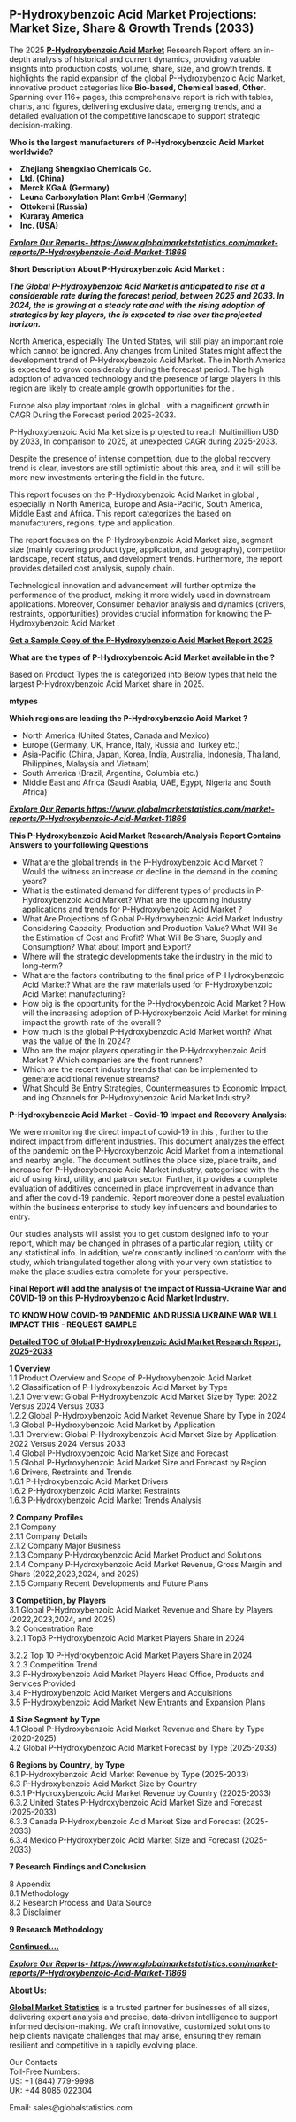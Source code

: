 <h2>P-Hydroxybenzoic Acid Market Projections: Market Size, Share & Growth Trends (2033)</h2><p>The 2025 <strong><a href="https://www.globalmarketstatistics.com/market-reports/P-Hydroxybenzoic-Acid-Market-11869">P-Hydroxybenzoic Acid Market</a></strong> Research Report offers an in-depth analysis of historical and current dynamics, providing valuable insights into production costs, volume, share, size, and growth trends. It highlights the rapid expansion of the global P-Hydroxybenzoic Acid Market, innovative product categories like <strong>Bio-based, Chemical based, Other</strong>. Spanning over 116+ pages, this comprehensive report is rich with tables, charts, and figures, delivering exclusive data, emerging trends, and a detailed evaluation of the competitive landscape to support strategic decision-making.</p><p><strong>Who is the largest manufacturers of P-Hydroxybenzoic Acid Market worldwide?</strong></p><p><strong><li>Zhejiang Shengxiao Chemicals Co.<li>Ltd. (China)<li>Merck KGaA (Germany)<li>Leuna Carboxylation Plant GmbH (Germany)<li>Ottokemi (Russia)<li>Kuraray America<li>Inc. (USA)</strong></p><p><strong><em><a href="https://www.globalmarketstatistics.com/market-reports/P-Hydroxybenzoic-Acid-Market-11869">Explore Our Reports-&nbsp;https://www.globalmarketstatistics.com/market-reports/P-Hydroxybenzoic-Acid-Market-11869</a></em></strong></p><p><strong>Short Description About P-Hydroxybenzoic Acid Market :</strong></p><p><strong><em>The Global P-Hydroxybenzoic Acid Market is anticipated to rise at a considerable rate during the forecast period, between 2025 and 2033. In 2024, the is growing at a steady rate and with the rising adoption of strategies by key players, the is expected to rise over the projected horizon.</em></strong></p><p>North America, especially The United States, will still play an important role which cannot be ignored. Any changes from United States might affect the development trend of P-Hydroxybenzoic Acid Market. The in North America is expected to grow considerably during the forecast period. The high adoption of advanced technology and the presence of large players in this region are likely to create ample growth opportunities for the .</p><p>Europe also play important roles in global , with a magnificent growth in CAGR During the Forecast period 2025-2033.</p><p>P-Hydroxybenzoic Acid Market size is projected to reach Multimillion USD by 2033, In comparison to 2025, at unexpected CAGR during 2025-2033.</p><p>Despite the presence of intense competition, due to the global recovery trend is clear, investors are still optimistic about this area, and it will still be more new investments entering the field in the future.</p><p>This report focuses on the P-Hydroxybenzoic Acid Market in global , especially in North America, Europe and Asia-Pacific, South America, Middle East and Africa. This report categorizes the based on manufacturers, regions, type and application.</p><p>The report focuses on the P-Hydroxybenzoic Acid Market size, segment size (mainly covering product type, application, and geography), competitor landscape, recent status, and development trends. Furthermore, the report provides detailed cost analysis, supply chain.</p><p>Technological innovation and advancement will further optimize the performance of the product, making it more widely used in downstream applications. Moreover, Consumer behavior analysis and dynamics (drivers, restraints, opportunities) provides crucial information for knowing the P-Hydroxybenzoic Acid Market .</p><p><strong><a href="https://www.globalmarketstatistics.com/market-reports/P-Hydroxybenzoic-Acid-Market-11869">Get a Sample Copy of the P-Hydroxybenzoic Acid Market Report 2025</a></strong></p><p><strong>What are the types of P-Hydroxybenzoic Acid Market available in the ?</strong></p><p>Based on Product Types the is categorized into Below types that held the largest P-Hydroxybenzoic Acid Market share in 2025.</p><p><strong>mtypes</strong></p><p><strong>Which regions are leading the P-Hydroxybenzoic Acid Market ?</strong></p><ul><li>North America (United States, Canada and Mexico)</li><li>Europe (Germany, UK, France, Italy, Russia and Turkey etc.)</li><li>Asia-Pacific (China, Japan, Korea, India, Australia, Indonesia, Thailand, Philippines, Malaysia and Vietnam)</li><li>South America (Brazil, Argentina, Columbia etc.)</li><li>Middle East and Africa (Saudi Arabia, UAE, Egypt, Nigeria and South Africa)</li></ul><p><strong><em><a href="https://www.globalmarketstatistics.com/market-reports/P-Hydroxybenzoic-Acid-Market-11869">Explore Our Reports https://www.globalmarketstatistics.com/market-reports/P-Hydroxybenzoic-Acid-Market-11869</a></em></strong></p><p><strong>This P-Hydroxybenzoic Acid Market Research/Analysis Report Contains Answers to your following Questions</strong></p><ul><li>What are the global trends in the P-Hydroxybenzoic Acid Market ? Would the witness an increase or decline in the demand in the coming years?</li><li>What is the estimated demand for different types of products in P-Hydroxybenzoic Acid Market? What are the upcoming industry applications and trends for P-Hydroxybenzoic Acid Market ?</li><li>What Are Projections of Global P-Hydroxybenzoic Acid Market Industry Considering Capacity, Production and Production Value? What Will Be the Estimation of Cost and Profit? What Will Be Share, Supply and Consumption? What about Import and Export?</li><li>Where will the strategic developments take the industry in the mid to long-term?</li><li>What are the factors contributing to the final price of P-Hydroxybenzoic Acid Market? What are the raw materials used for P-Hydroxybenzoic Acid Market manufacturing?</li><li>How big is the opportunity for the P-Hydroxybenzoic Acid Market ? How will the increasing adoption of P-Hydroxybenzoic Acid Market for mining impact the growth rate of the overall ?</li><li>How much is the global P-Hydroxybenzoic Acid Market worth? What was the value of the In 2024?</li><li>Who are the major players operating in the P-Hydroxybenzoic Acid Market ? Which companies are the front runners?</li><li>Which are the recent industry trends that can be implemented to generate additional revenue streams?</li><li>What Should Be Entry Strategies, Countermeasures to Economic Impact, and ing Channels for P-Hydroxybenzoic Acid Market Industry?</li></ul><p><strong>P-Hydroxybenzoic Acid Market - Covid-19 Impact and Recovery Analysis:</strong></p><p>We were monitoring the direct impact of covid-19 in this , further to the indirect impact from different industries. This document analyzes the effect of the pandemic on the P-Hydroxybenzoic Acid Market from a international and nearby angle. The document outlines the place size, place traits, and increase for P-Hydroxybenzoic Acid Market industry, categorised with the aid of using kind, utility, and patron sector. Further, it provides a complete evaluation of additives concerned in place improvement in advance than and after the covid-19 pandemic. Report moreover done a pestel evaluation within the business enterprise to study key influencers and boundaries to entry.</p><p>Our studies analysts will assist you to get custom designed info to your report, which may be changed in phrases of a particular region, utility or any statistical info. In addition, we're constantly inclined to conform with the study, which triangulated together along with your very own statistics to make the place studies extra complete for your perspective.</p><p><strong>Final Report will add the analysis of the impact of Russia-Ukraine War and COVID-19 on this P-Hydroxybenzoic Acid Market Industry.</strong></p><p><strong>TO KNOW HOW COVID-19 PANDEMIC AND RUSSIA UKRAINE WAR WILL IMPACT THIS - REQUEST SAMPLE</strong></p><p><strong><a href="https://www.globalmarketstatistics.com/market-reports/P-Hydroxybenzoic-Acid-Market-11869">Detailed TOC of Global P-Hydroxybenzoic Acid Market Research Report, 2025-2033</a></strong></p><p><strong>1 Overview</strong><br /> 1.1 Product Overview and Scope of P-Hydroxybenzoic Acid Market<br /> 1.2 Classification of P-Hydroxybenzoic Acid Market by Type<br /> 1.2.1 Overview: Global P-Hydroxybenzoic Acid Market Size by Type: 2022 Versus 2024 Versus 2033<br /> 1.2.2 Global P-Hydroxybenzoic Acid Market Revenue Share by Type in 2024<br /> 1.3 Global P-Hydroxybenzoic Acid Market by Application<br /> 1.3.1 Overview: Global P-Hydroxybenzoic Acid Market Size by Application: 2022&nbsp;Versus 2024 Versus 2033<br /> 1.4 Global P-Hydroxybenzoic Acid Market Size and Forecast<br /> 1.5 Global P-Hydroxybenzoic Acid Market Size and Forecast by Region<br /> 1.6 Drivers, Restraints and Trends<br /> 1.6.1 P-Hydroxybenzoic Acid Market Drivers<br /> 1.6.2 P-Hydroxybenzoic Acid Market Restraints<br /> 1.6.3 P-Hydroxybenzoic Acid Market Trends Analysis</p><p><strong>2 Company Profiles</strong><br /> 2.1 Company<br /> 2.1.1 Company Details<br /> 2.1.2 Company Major Business<br /> 2.1.3 Company P-Hydroxybenzoic Acid Market Product and Solutions<br /> 2.1.4 Company P-Hydroxybenzoic Acid Market Revenue, Gross Margin and Share (2022,2023,2024, and 2025)<br /> 2.1.5 Company Recent Developments and Future Plans</p><p><strong>3 Competition, by Players</strong><br /> 3.1 Global P-Hydroxybenzoic Acid Market Revenue and Share by Players (2022,2023,2024, and 2025)<br /> 3.2 Concentration Rate<br /> 3.2.1 Top3 P-Hydroxybenzoic Acid Market Players Share in 2024</p><p>3.2.2 Top 10 P-Hydroxybenzoic Acid Market Players Share in 2024<br /> 3.2.3 Competition Trend<br /> 3.3 P-Hydroxybenzoic Acid Market Players Head Office, Products and Services Provided<br /> 3.4 P-Hydroxybenzoic Acid Market Mergers and Acquisitions<br /> 3.5 P-Hydroxybenzoic Acid Market New Entrants and Expansion Plans</p><p><strong>4 Size Segment by Type</strong><br /> 4.1 Global P-Hydroxybenzoic Acid Market Revenue and Share by Type (2020-2025)<br /> 4.2 Global P-Hydroxybenzoic Acid Market Forecast by Type (2025-2033)</p><p><strong>6 Regions by Country, by Type</strong><br /> 6.1 P-Hydroxybenzoic Acid Market Revenue by Type (2025-2033)<br /> 6.3 P-Hydroxybenzoic Acid Market Size by Country<br /> 6.3.1 P-Hydroxybenzoic Acid Market Revenue by Country (22025-2033)<br /> 6.3.2 United States P-Hydroxybenzoic Acid Market Size and Forecast (2025-2033)<br /> 6.3.3 Canada P-Hydroxybenzoic Acid Market Size and Forecast (2025-2033)<br /> 6.3.4 Mexico P-Hydroxybenzoic Acid Market Size and Forecast (2025-2033)</p><p><strong>7 Research Findings and Conclusion</strong></p><p>8 Appendix<br /> 8.1 Methodology<br /> 8.2 Research Process and Data Source<br /> 8.3 Disclaimer</p><p><strong>9 Research Methodology</strong></p><p><strong><a href="https://www.globalmarketstatistics.com/market-reports/P-Hydroxybenzoic-Acid-Market-11869">Continued&hellip;.</a></strong></p><p><strong><em><a href="https://www.globalmarketstatistics.com/market-reports/P-Hydroxybenzoic-Acid-Market-11869">Explore Our Reports-&nbsp;https://www.globalmarketstatistics.com/market-reports/P-Hydroxybenzoic-Acid-Market-11869</a></em></strong></p><p><strong>About Us:</strong></p><p><strong><a href="https://www.globalmarketstatistics.com/">Global Market Statistics</a></strong> is a trusted partner for businesses of all sizes, delivering expert analysis and precise, data-driven intelligence to support informed decision-making. We craft innovative, customized solutions to help clients navigate challenges that may arise, ensuring they remain resilient and competitive in a rapidly evolving place.</p><p>Our Contacts<br /> Toll-Free Numbers:<br /> US: +1 (844) 779-9998<br /> UK: +44 8085 022304</p><p>Email: sales@globalstatistics.com</p>
